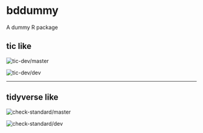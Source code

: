 # bddummy
 A dummy R package

## tic like 

![tic-dev/master](https://github.com/sunn-e/bddummy/workflows/tic-dev-experiment/badge.svg?branch=master)

![tic-dev/dev](https://github.com/sunn-e/bddummy/workflows/tic-dev-experiment/badge.svg?branch=dev)

---

## tidyverse like 

![check-standard/master](https://github.com/sunn-e/bddummy/workflows/check-standard/badge.svg?branch=master)

![check-standard/dev](https://github.com/sunn-e/bddummy/workflows/check-standard/badge.svg?branch=dev)
